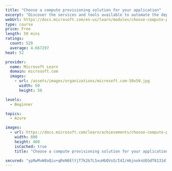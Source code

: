 ```yaml
---
title: "Choose a compute provisioning solution for your application"
excerpt: "Discover the services and tools available to automate the deployment and configuration of your Azure infrastructure."
webUrl: https://docs.microsoft.com/en-us/learn/modules/choose-compute-provisioning/
type: course
price: Free
length: 50 mins
ratings:
  count: 529
  average: 4.667297
heat: 52

provider:
  name: Microsoft Learn
  domain: microsoft.com
  images:
    - url: /assets/images/organizations/microsoft.com-50x50.jpg
      width: 50
      height: 50

levels:
  - Beginner

topics:
  - Azure

images:
  - url: https://docs.microsoft.com/learn/achievements/choose-compute-provisioning-social.png
    width: 800
    height: 400
    isCached: true
    title: "Choose a compute provisioning solution for your application"

secured: "ypRwMvW8oQiu+qReN6ElYjT7k2b7L5xuHbQVsO/I4I/mbjnoknUEGdT8131dfeGx0f8JttN/6gdyYFF6r+F2vWRy6GwHsYKTAWnDZGt4jiBlZ5ZHQ6y1RiHS9S+y61q28ER52zfXl9uX1/JwDSIG1sXn16Lya/t+HhIqKEywb67xFsU1AVExgSTMT9bLmKzmNtExel6JmDzMk/7k/HUHywA3VFR1vOGzjDDcqYYkG+FaT/qWEr/Qz+uMBQBd4bXiEEeuWPf93oaHCTMK6wv1uJtt7Sm2F2Le2IO+Ahn+yVmk7FyMwN3Nd/AffVklwW9v8N7OJZWtQ+zyrLPW00qMuJ7Rg/2o0ZKr25CWcnM9XgLxnZhIPCrbvT0ROhLJLWY5rrJxWMFMIjf18fgf2pg4hg==;aZYMX36Kx7Q5x3W7qHo3xg=="
---
```


